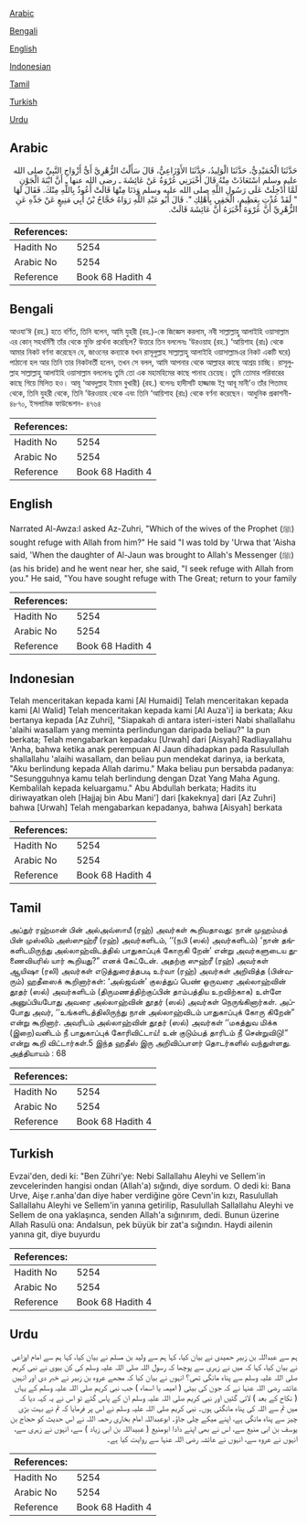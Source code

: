 [Arabic](#arabic)

[Bengali](#bengali)

[English](#english)

[Indonesian](#indonesian)

[Tamil](#tamil)

[Turkish](#turkish)

[Urdu](#urdu)

## Arabic


<div dir="rtl" lang="ar" style={{fontSize:'larger',backgroundColor:'#f8f9fa',padding:20}}>
حَدَّثَنَا الْحُمَيْدِيُّ، حَدَّثَنَا الْوَلِيدُ، حَدَّثَنَا الأَوْزَاعِيُّ، قَالَ سَأَلْتُ الزُّهْرِيَّ أَىُّ أَزْوَاجِ النَّبِيِّ صلى الله عليه وسلم اسْتَعَاذَتْ مِنْهُ قَالَ أَخْبَرَنِي عُرْوَةُ عَنْ عَائِشَةَ ـ رضى الله عنها ـ أَنَّ ابْنَةَ الْجَوْنِ لَمَّا أُدْخِلَتْ عَلَى رَسُولِ اللَّهِ صلى الله عليه وسلم وَدَنَا مِنْهَا قَالَتْ أَعُوذُ بِاللَّهِ مِنْكَ‏.‏ فَقَالَ لَهَا ‏ "‏ لَقَدْ عُذْتِ بِعَظِيمٍ، الْحَقِي بِأَهْلِكِ ‏"‏‏.‏ قَالَ أَبُو عَبْدِ اللَّهِ رَوَاهُ حَجَّاجُ بْنُ أَبِي مَنِيعٍ عَنْ جَدِّهِ عَنِ الزُّهْرِيِّ أَنَّ عُرْوَةَ أَخْبَرَهُ أَنَّ عَائِشَةَ قَالَتْ‏.‏
</div>
<div style={{backgroundColor:'#f8f9fa',padding:20, marginBottom: 10}}><table> <thead> <tr> <th>References:</th> <th></th> </tr> </thead> <tbody><tr><td>Hadith No</td><td>5254</td></tr><tr><td>Arabic No</td><td>5254</td></tr><tr><td>Reference</td><td>Book 68 Hadith 4</td></tr></tbody></table></div>

## Bengali


<div dir="ltr" lang="bn" style={{fontSize:'larger',backgroundColor:'#f8f9fa',padding:20}}>
আওযা‘ঈ (রহ.) হতে বর্ণিত, তিনি বলেন, আমি যুহরী (রহ.)-কে জিজ্ঞেস করলাম, নবী সাল্লাল্লাহু আলাইহি ওয়াসাল্লাম এর কোন্ সহধর্মিণী তাঁর থেকে মুক্তি প্রার্থনা করেছিল? উত্তরে তিন বললেনঃ ‘উরওয়াহ (রহ.) ‘আয়িশাহ (রাঃ) থেকে আমার নিকট বর্ণনা করেছেন যে, জাওনের কন্যাকে যখন রাসূলুল্লাহ সাল্লাল্লাহু আলাইহি ওয়াসাল্লামএর নিকট একটি ঘরে) পাঠানো হল আর তিনি তার নিকটবর্তী হলেন, তখন সে বলল, আমি আপনার থেকে আল্লাহর কাছে আশ্রয় চাচ্ছি। রাসূলুল্লাহ সাল্লাল্লাহু আলাইহি ওয়াসাল্লাম বললেনঃ তুমি তো এক মহামহিমের কাছে পানাহ চেয়েছ। তুমি তোমার পরিবারের কাছে গিয়ে মিলিত হও। আবূ ‘আবদুল্লাহ ইমাম বুখারী) (রহ.) বলেনঃ হাদীসটি হাজ্জাজ ইব্ন আবূ মানী’ও তাঁর পিতামহ থেকে, তিনি যুহরী থেকে, তিনি ’উরওয়াহ থেকে এবং তিনি ‘আয়িশাহ (রাঃ) থেকে বর্ণনা করেছেন। আধুনিক প্রকাশনী- ৪৮৭০, ইসলামিক ফাউন্ডেশন- ৪৭৬৪
</div>
<div style={{backgroundColor:'#f8f9fa',padding:20, marginBottom: 10}}><table> <thead> <tr> <th>References:</th> <th></th> </tr> </thead> <tbody><tr><td>Hadith No</td><td>5254</td></tr><tr><td>Arabic No</td><td>5254</td></tr><tr><td>Reference</td><td>Book 68 Hadith 4</td></tr></tbody></table></div>

## English


<div dir="ltr" lang="en" style={{fontSize:'larger',backgroundColor:'#f8f9fa',padding:20}}>
Narrated Al-Awza:I asked Az-Zuhri, "Which of the wives of the Prophet (ﷺ) sought refuge with Allah from him?" He said "I was told by 'Urwa that 'Aisha said, 'When the daughter of Al-Jaun was brought to Allah's Messenger (ﷺ) (as his bride) and he went near her, she said, "I seek refuge with Allah from you." He said, "You have sought refuge with The Great; return to your family
</div>
<div style={{backgroundColor:'#f8f9fa',padding:20, marginBottom: 10}}><table> <thead> <tr> <th>References:</th> <th></th> </tr> </thead> <tbody><tr><td>Hadith No</td><td>5254</td></tr><tr><td>Arabic No</td><td>5254</td></tr><tr><td>Reference</td><td>Book 68 Hadith 4</td></tr></tbody></table></div>

## Indonesian


<div dir="ltr" lang="id" style={{fontSize:'larger',backgroundColor:'#f8f9fa',padding:20}}>
Telah menceritakan kepada kami [Al Humaidi] Telah menceritakan kepada kami [Al Walid] Telah menceritakan kepada kami [Al Auza'i] ia berkata; Aku bertanya kepada [Az Zuhri], "Siapakah di antara isteri-isteri Nabi shallallahu 'alaihi wasallam yang meminta perlindungan daripada beliau?" Ia pun berkata; Telah mengabarkan kepadaku [Urwah] dari [Aisyah] Radliayallahu 'Anha, bahwa ketika anak perempuan Al Jaun dihadapkan pada Rasulullah shallallahu 'alaihi wasallam, dan beliau pun mendekat darinya, ia berkata, "Aku berlindung kepada Allah darimu." Maka beliau pun bersabda padanya: "Sesungguhnya kamu telah berlindung dengan Dzat Yang Maha Agung. Kembalilah kepada keluargamu." Abu Abdullah berkata; Hadits itu diriwayatkan oleh [Hajjaj bin Abu Mani'] dari [kakeknya] dari [Az Zuhri] bahwa [Urwah] Telah mengabarkan kepadanya, bahwa [Aisyah] berkata
</div>
<div style={{backgroundColor:'#f8f9fa',padding:20, marginBottom: 10}}><table> <thead> <tr> <th>References:</th> <th></th> </tr> </thead> <tbody><tr><td>Hadith No</td><td>5254</td></tr><tr><td>Arabic No</td><td>5254</td></tr><tr><td>Reference</td><td>Book 68 Hadith 4</td></tr></tbody></table></div>

## Tamil


<div dir="ltr" lang="ta" style={{fontSize:'larger',backgroundColor:'#f8f9fa',padding:20}}>
அப்துர் ரஹ்மான் பின் அல்அவ்ஸாயீ (ரஹ்) அவர்கள் கூறியதாவது: நான் முஹம்மத் பின் முஸ்லிம் அஸ்ஸுஹ்ரீ (ரஹ்) அவர்களிடம், ‘‘(நபி (ஸல்) அவர்களிடம்) ‘நான் தங்களிடமிருந்து அல்லாஹ்விடத்தில் பாதுகாப்புக் கோருகி றேன்’ என்று அவர்களுடைய துணைவியரில் யார் கூறியது?” எனக் கேட்டேன். அதற்கு ஸுஹ்ரீ (ரஹ்) அவர்கள் ஆயிஷா (ரலி) அவர்கள் எடுத்துரைத்தபடி உர்வா (ரஹ்) அவர்கள் அறிவித்த (பின்வரும்) ஹதீஸைக் கூறினார்கள்: ‘அல்ஜவ்ன்’ குலத்துப் பெண் ஒருவரை அல்லாஹ்வின் தூதர் (ஸல்) அவர்களிடம் (திருமணத்திற்குப்பின் தாம்பத்திய உறவிற்காக) உள்ளே அனுப்பியபோது அவரை அல்லாஹ்வின் தூதர் (ஸல்) அவர்கள் நெருங்கினார்கள். அப்போது அவர், ‘‘உங்களிடத்திலிருந்து நான் அல்லாஹ்விடம் பாதுகாப்புக் கோரு கிறேன்” என்று கூறினார். அவரிடம் அல்லாஹ்வின் தூதர் (ஸல்) அவர்கள் ‘‘மகத்துவ மிக்க (இறை)வனிடம் நீ பாதுகாப்புக் கோரிவிட்டாய்! உன் குடும்பத் தாரிடம் நீ சென்றுவிடு!” என்று கூறி விட்டார்கள்.5 இந்த ஹதீஸ் இரு அறிவிப்பாளர் தொடர்களில் வந்துள்ளது. அத்தியாயம் : 68
</div>
<div style={{backgroundColor:'#f8f9fa',padding:20, marginBottom: 10}}><table> <thead> <tr> <th>References:</th> <th></th> </tr> </thead> <tbody><tr><td>Hadith No</td><td>5254</td></tr><tr><td>Arabic No</td><td>5254</td></tr><tr><td>Reference</td><td>Book 68 Hadith 4</td></tr></tbody></table></div>

## Turkish


<div dir="ltr" lang="tr" style={{fontSize:'larger',backgroundColor:'#f8f9fa',padding:20}}>
Evzai'den, dedi ki: "Ben Zühri'ye: Nebi Sallallahu Aleyhi ve Sellem'in zevcelerinden hangisi ondan (Allah'a) sığındı, diye sordum. O dedi ki: Bana Urve, Aişe r.anha'dan diye haber verdiğine göre Cevn'in kızı, Rasulullah Sallallahu Aleyhi ve Sellem'in yanına getirilip, Rasulullah Sallallahu Aleyhi ve Sellem de ona yaklaşınca, senden Allah'a sığınırım, dedi. Bunun üzerine Allah Rasulü ona: Andalsun, pek büyük bir zat'a sığındın. Haydi ailenin yanına git, diye buyurdu
</div>
<div style={{backgroundColor:'#f8f9fa',padding:20, marginBottom: 10}}><table> <thead> <tr> <th>References:</th> <th></th> </tr> </thead> <tbody><tr><td>Hadith No</td><td>5254</td></tr><tr><td>Arabic No</td><td>5254</td></tr><tr><td>Reference</td><td>Book 68 Hadith 4</td></tr></tbody></table></div>

## Urdu


<div dir="rtl" lang="ur" style={{fontSize:'larger',backgroundColor:'#f8f9fa',padding:20}}>
ہم سے عبداللہ بن زبیر حمیدی نے بیان کیا، کہا ہم سے ولید بن مسلم نے بیان کیا، کہا ہم سے امام اوزاعی نے بیان کیا، کہا کہ میں نے زہری سے پوچھا کہ رسول اللہ صلی اللہ علیہ وسلم کی کن بیوی نے نبی کریم صلی اللہ علیہ وسلم سے پناہ مانگی تھی؟ انہوں نے بیان کیا کہ مجھے عروہ بن زبیر نے خبر دی اور انہیں عائشہ رضی اللہ عنہا نے کہ جون کی بیٹی ( امیمہ یا اسماء ) جب نبی کریم صلی اللہ علیہ وسلم کے یہاں ( نکاح کے بعد ) لائی گئیں اور نبی کریم صلی اللہ علیہ وسلم ان کے پاس گئے تو اس نے یہ کہہ دیا کہ میں تم سے اللہ کی پناہ مانگتی ہوں۔ نبی کریم صلی اللہ علیہ وسلم نے اس پر فرمایا کہ تم نے بہت بڑی چیز سے پناہ مانگی ہے، اپنے میکے چلی جاؤ۔ ابوعبداللہ امام بخاری رحمہ اللہ نے اس حدیث کو حجاج بن یوسف بن ابی منیع سے، اس نے بھی اپنے دادا ابومنیع ( عبیداللہ بن ابی زیاد ) سے، انہوں نے زہری سے، انہوں نے عروہ سے، انہوں نے عائشہ رضی اللہ عنہا سے روایت کیا ہے۔
</div>
<div style={{backgroundColor:'#f8f9fa',padding:20, marginBottom: 10}}><table> <thead> <tr> <th>References:</th> <th></th> </tr> </thead> <tbody><tr><td>Hadith No</td><td>5254</td></tr><tr><td>Arabic No</td><td>5254</td></tr><tr><td>Reference</td><td>Book 68 Hadith 4</td></tr></tbody></table></div>